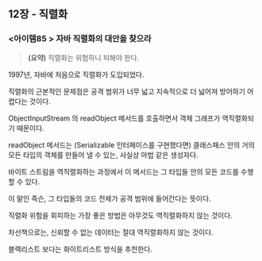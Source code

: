 ## 12장 - 직렬화

### <아이템85 > 자바 직렬화의 대안을 찾으라

> **(요약)** 직렬화는 위험하니 피해야 한다.

1997년, 자바에 처음으로 직렬화가 도입되었다.

직렬화의 근본적인 문제점은 공격 범위가 너무 넓고 지속적으로 더 넓어져 방어하기 어렵다는 것이다.

ObjectInputStream 의 readObject 메서드를 호출하면서 객체 그래프가 역직렬화되기 때문이다.

readObject 메서드는 (Serializable 인터페이스를 구현했다면) 클래스패스 안의 거의 모든 타입의 객체를 만들어 낼 수 있는, 사실상 마법 같은 생성자다.

바이트 스트림을 역직렬화하는 과정에서 이 메서드는 그 타입들 안의 모든 코드를 수행할 수 있다.

이 말인 즉슨, 그 타입들의 코드 전체가 공격 범위에 들어간다는 뜻이다.

직렬화 위험을 회피하는 가장 좋은 방법은 아무것도 역직렬화하지 않는 것이다.

차선책으로는, 신뢰할 수 없는 데이터는 절대 역직렬화하지 않는 것이다.

블랙리스트 보다는 화이트리스트 방식을 추천한다.
